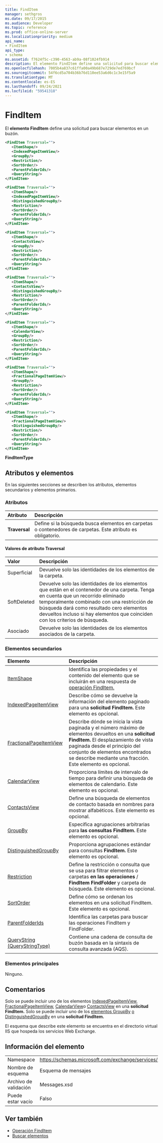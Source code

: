 ```yaml
---
title: FindItem
manager: sethgros
ms.date: 09/17/2015
ms.audience: Developer
ms.topic: reference
ms.prod: office-online-server
ms.localizationpriority: medium
api_name:
- FindItem
api_type:
- schema
ms.assetid: f7624f5c-c390-4563-ab9a-08f1024fb914
description: El elemento FindItem define una solicitud para buscar elementos en un buzón.
ms.openlocfilehash: 7005b4a837c61ffa00a49b687e729de7ed769bcf
ms.sourcegitcommit: 54f6cd5a704b36b76d110ee53a6d6c1c3e15f5a9
ms.translationtype: MT
ms.contentlocale: es-ES
ms.lasthandoff: 09/24/2021
ms.locfileid: "59541318"
---
```

# <a name="finditem"></a>FindItem

El **elemento FindItem** define una solicitud para buscar elementos en un buzón. 
  
```xml
<FindItem Traversal="">
   <ItemShape/>
   <IndexedPageItemView/>
   <GroupBy/>
   <Restriction/>
   <SortOrder/>
   <ParentFolderIds/>
   <QueryString/>
</FindItem>
```

```xml
<FindItem Traversal="">
   <ItemShape/>
   <IndexedPageItemView/>
   <DistinguishedGroupBy/>
   <Restriction/>
   <SortOrder/>
   <ParentFolderIds/>
   <QueryString/>
</FindItem>
```

```xml
<FindItem Traversal="">
   <ItemShape/>
   <ContactsView/>
   <GroupBy/>
   <Restriction/>
   <SortOrder/>
   <ParentFolderIds/>
   <QueryString/>
</FindItem>
```

```xml
<FindItem Traversal="">
   <ItemShape/>
   <ContactsView/> 
   <DistinguishedGroupBy/>
   <Restriction/>
   <SortOrder/>
   <ParentFolderIds/>
   <QueryString/>
</FindItem>
```

```xml
<FindItem Traversal="">
   <ItemShape/>
   <CalendarView/>
   <GroupBy/>
   <Restriction/>
   <SortOrder/>
   <ParentFolderIds/>
   <QueryString/>
</FindItem>
```

```xml
<FindItem Traversal="">
   <ItemShape/>
   <FractionalPageItemView/>
   <GroupBy/>
   <Restriction/>
   <SortOrder/>
   <ParentFolderIds/>
   <QueryString/>
</FindItem>
```

```xml
<FindItem Traversal="">
   <ItemShape/>
   <FractionalPageItemView/>
   <DistinguishedGroupBy/>
   <Restriction/>
   <SortOrder/>
   <ParentFolderIds/>
   <QueryString/>
</FindItem>
```


**FindItemType**

## <a name="attributes-and-elements"></a>Atributos y elementos

En las siguientes secciones se describen los atributos, elementos secundarios y elementos primarios.
  
### <a name="attributes"></a>Atributos

|**Atributo**|**Descripción**|
|:-----|:-----|
|**Traversal** <br/> |Define si la búsqueda busca elementos en carpetas o contenedores de carpetas. Este atributo es obligatorio.  <br/> |
   
#### <a name="traversal-attribute-values"></a>Valores de atributo Traversal

|**Valor**|**Descripción**|
|:-----|:-----|
|Superficial  <br/> |Devuelve solo las identidades de los elementos de la carpeta.  <br/> |
|SoftDeleted  <br/> |Devuelve solo las identidades de los elementos que están en el contenedor de una carpeta. Tenga en cuenta que un recorrido eliminado temporalmente combinado con una restricción de búsqueda dará como resultado cero elementos devueltos incluso si hay elementos que coinciden con los criterios de búsqueda.  <br/> |
|Asociado  <br/> |Devuelve solo las identidades de los elementos asociados de la carpeta.  <br/> |
   
### <a name="child-elements"></a>Elementos secundarios

|**Elemento**|**Descripción**|
|:-----|:-----|
|[ItemShape](itemshape.md) <br/> |Identifica las propiedades y el contenido del elemento que se incluirán en una respuesta de [operación FindItem.](finditem-operation.md)  <br/> |
|[IndexedPageItemView](indexedpageitemview.md) <br/> |Describe cómo se devuelve la información del elemento paginado para una **solicitud FindItem.** Este elemento es opcional.  <br/> |
|[FractionalPageItemView](fractionalpageitemview.md) <br/> |Describe dónde se inicia la vista paginada y el número máximo de elementos devueltos en una **solicitud FindItem.** El desplazamiento de vista paginada desde el principio del conjunto de elementos encontrados se describe mediante una fracción. Este elemento es opcional.  <br/> |
|[CalendarView](calendarview.md) <br/> |Proporciona límites de intervalo de tiempo para definir una búsqueda de elementos de calendario. Este elemento es opcional.  <br/> |
|[ContactsView](contactsview.md) <br/> |Define una búsqueda de elementos de contacto basada en nombres para mostrar alfabéticos. Este elemento es opcional.  <br/> |
|[GroupBy](groupby.md) <br/> |Especifica agrupaciones arbitrarias para **las consultas FindItem.** Este elemento es opcional.  <br/> |
|[DistinguishedGroupBy](distinguishedgroupby.md) <br/> |Proporciona agrupaciones estándar para consultas **FindItem.** Este elemento es opcional.  <br/> |
|[Restriction](restriction.md) <br/> |Define la restricción o consulta que se usa para filtrar elementos o carpetas **en las operaciones** /  **FindItem FindFolder** y carpeta de búsqueda. Este elemento es opcional.  <br/> |
|[SortOrder](sortorder.md) <br/> |Define cómo se ordenan los elementos en una solicitud FindItem. Este elemento es opcional.  <br/> |
|[ParentFolderIds](parentfolderids.md) <br/> |Identifica las carpetas para buscar las operaciones FindItem y FindFolder.  <br/> |
|[QueryString (QueryStringType)](querystring-querystringtype.md) <br/> |Contiene una cadena de consulta de buzón basada en la sintaxis de consulta avanzada (AQS).  <br/> |
   
### <a name="parent-elements"></a>Elementos principales

Ninguno.
  
## <a name="remarks"></a>Comentarios

Solo se puede incluir uno de los elementos [IndexedPageItemView](indexedpageitemview.md), [FractionalPageItemView](fractionalpageitemview.md), [CalendarView](calendarview.md)o [ContactsView](contactsview.md) en una **solicitud FindItem.** Solo se puede incluir uno de los [elementos GroupBy](groupby.md) [o DistinguishedGroupBy](distinguishedgroupby.md) en una **solicitud FindItem.** 
  
El esquema que describe este elemento se encuentra en el directorio virtual IIS que hospeda los servicios Web Exchange.
  
## <a name="element-information"></a>Información del elemento

|||
|:-----|:-----|
|Namespace  <br/> |https://schemas.microsoft.com/exchange/services/2006/messages  <br/> |
|Nombre de esquema  <br/> |Esquema de mensajes  <br/> |
|Archivo de validación  <br/> |Messages.xsd  <br/> |
|Puede estar vacío  <br/> |Falso  <br/> |
   
## <a name="see-also"></a>Ver también

- [Operación FindItem](finditem-operation.md)
- [Buscar elementos](https://msdn.microsoft.com/library/63af1f9c-464b-4fca-9ae3-3d60f24ca93c%28Office.15%29.aspx)

